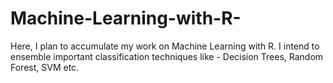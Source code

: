 # Machine-Learning-with-R-
Here, I plan to accumulate my work on Machine Learning with R. I intend to ensemble important classification techniques like - Decision Trees, Random Forest, SVM etc. 


